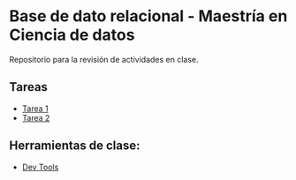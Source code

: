 # Base de dato relacional - Maestría en Ciencia de datos

Repositorio para la revisión de actividades en clase.

## Tareas
- [Tarea 1](./Tarea%201/README.md)
- [Tarea 2](./Tarea%202/README.md)


## Herramientas de clase:
- [Dev Tools](./Dev_Tools/README.md)

